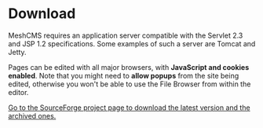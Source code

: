 # Download

MeshCMS requires an application server compatible with the Servlet 2.3 and JSP 1.2 specifications. Some examples of such a server are Tomcat and Jetty.

Pages can be edited with all major browsers, with **JavaScript and cookies enabled**. Note that you might need to **allow popups** from the site being edited, otherwise you won't be able to use the File Browser from within the editor.

[Go to the SourceForge project page to download the latest version and the archived ones.](https://sourceforge.net/projects/meshcms/)